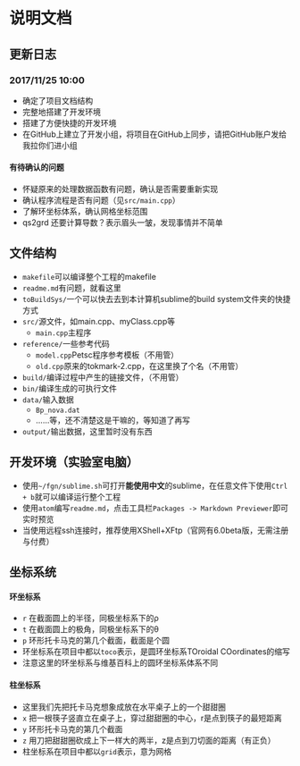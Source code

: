 # 说明文档

## 更新日志

### 2017/11/25 10:00
- 确定了项目文档结构
- 完整地搭建了开发环境
- 搭建了方便快捷的开发环境
- 在GitHub上建立了开发小组，将项目在GitHub上同步，请把GitHub账户发给我拉你们进小组

#### 有待确认的问题
- 怀疑原来的处理数据函数有问题，确认是否需要重新实现
- 确认程序流程是否有问题（见`src/main.cpp`）
- 了解环坐标体系，确认网格坐标范围
- qs2grd 还要计算导数？表示眉头一皱，发现事情并不简单

## 文件结构
- `makefile`可以编译整个工程的makefile
- `readme.md`有问题，就看这里
- `toBuildSys/`一个可以快去去到本计算机sublime的build system文件夹的快捷方式
- `src/`源文件，如main.cpp、myClass.cpp等
    - `main.cpp`主程序
- `reference/`一些参考代码
    - `model.cpp`Petsc程序参考模板（不用管）
    - `old.cpp`原来的tokmark-2.cpp，在这里换了个名（不用管）
- `build/`编译过程中产生的链接文件，（不用管）
- `bin/`编译生成的可执行文件
- `data/`输入数据
    - `Bp_nova.dat`
    - ……等，还不清楚这是干嘛的，等知道了再写
- `output/`输出数据，这里暂时没有东西

## 开发环境（实验室电脑）
- 使用`~/fgn/sublime.sh`可打开**能使用中文**的sublime，在任意文件下使用`Ctrl + b`就可以编译运行整个工程
- 使用`atom`编写`readme.md`，点击工具栏`Packages -> Markdown Previewer`即可实时预览
- 当使用远程ssh连接时，推荐使用XShell+XFtp（官网有6.0beta版，无需注册与付费）

## 坐标系统
#### 环坐标系
- `r` 在截面圆上的半径，同极坐标系下的ρ
- `t` 在截面圆上的极角，同极坐标系下的θ
- `p` 环形托卡马克的第几个截面，截面是个圆
- 环坐标系在项目中都以`toco`表示，是圆环坐标系TOroidal COordinates的缩写
- 注意这里的环坐标系与维基百科上的圆环坐标系体系不同

#### 柱坐标系
- 这里我们先把托卡马克想象成放在水平桌子上的一个甜甜圈
- `x` 把一根筷子竖直立在桌子上，穿过甜甜圈的中心，r是点到筷子的最短距离
- `y` 环形托卡马克的第几个截面
- `z` 用刀把甜甜圈砍成上下一样大的两半，z是点到刀切面的距离（有正负）
- 柱坐标系在项目中都以`grid`表示，意为网格
